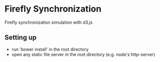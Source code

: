 # Firefly Synchronization

Firefly synchronization simulation with d3.js

## Setting up
- run 'bower install' in the root directory
- open any static file server in the root directory (e.g. node's http-server)